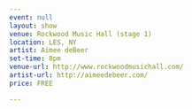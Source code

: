 ```yaml
---
event: null
layout: show
venue: Rockwood Music Hall (stage 1)
location: LES, NY
artist: Aimee deBeer
set-time: 8pm
venue-url: http://www.rockwoodmusichall.com/
artist-url: http://aimeedebeer.com/
price: FREE

---
```

